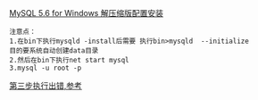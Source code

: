 [MySQL 5.6 for Windows 解压缩版配置安装](http://jingyan.baidu.com/article/f3ad7d0ffc061a09c3345bf0.html)
```
注意点：
1.在bin下执行mysqld -install后需要 执行bin>mysqld  --initialize
目的要系统自动创建data目录
2.然后在bin下执行net start mysql 
3.mysql -u root -p
```
[第三步执行出错,参考](https://zhidao.baidu.com/question/1603863845338636507.html?fr=iks&word=1045+access+denied+for+user+%26%2339%3Broot%26%2339%3B%40localhost%26%2339%3B%26lt%3Busing+password%3ANo%29&ie=gbk)
